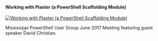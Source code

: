 ﻿#### Working with Plaster (a PowerShell Scaffolding Module)

[![Working with Plaster (a PowerShell Scaffolding Module)](https://i2.ytimg.com/vi/16CYGTKH73U/hqdefault.jpg "Working with Plaster (a PowerShell Scaffolding Module)")](https://www.youtube.com/watch?v=16CYGTKH73U)

Mississippi PowerShell User Group June 2017 Meeting featuring guest speaker David Christian.


